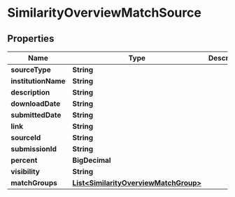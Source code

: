 

# SimilarityOverviewMatchSource


## Properties

Name | Type | Description | Notes
------------ | ------------- | ------------- | -------------
**sourceType** | **String** |  |  [optional]
**institutionName** | **String** |  |  [optional]
**description** | **String** |  |  [optional]
**downloadDate** | **String** |  |  [optional]
**submittedDate** | **String** |  |  [optional]
**link** | **String** |  |  [optional]
**sourceId** | **String** |  |  [optional]
**submissionId** | **String** |  |  [optional]
**percent** | **BigDecimal** |  |  [optional]
**visibility** | **String** |  |  [optional]
**matchGroups** | [**List&lt;SimilarityOverviewMatchGroup&gt;**](SimilarityOverviewMatchGroup.md) |  |  [optional]



